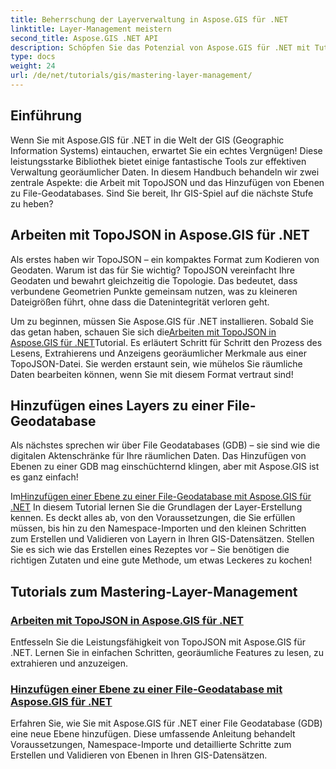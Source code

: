 ```yaml
---
title: Beherrschung der Layerverwaltung in Aspose.GIS für .NET
linktitle: Layer-Management meistern
second_title: Aspose.GIS .NET API
description: Schöpfen Sie das Potenzial von Aspose.GIS für .NET mit Tutorials zu TopoJSON und File-Geodatabases. Vereinfachen Sie Ihre Layer-Verwaltung.
type: docs
weight: 24
url: /de/net/tutorials/gis/mastering-layer-management/
---
```

## Einführung

Wenn Sie mit Aspose.GIS für .NET in die Welt der GIS (Geographic Information Systems) eintauchen, erwartet Sie ein echtes Vergnügen! Diese leistungsstarke Bibliothek bietet einige fantastische Tools zur effektiven Verwaltung georäumlicher Daten. In diesem Handbuch behandeln wir zwei zentrale Aspekte: die Arbeit mit TopoJSON und das Hinzufügen von Ebenen zu File-Geodatabases. Sind Sie bereit, Ihr GIS-Spiel auf die nächste Stufe zu heben?

## Arbeiten mit TopoJSON in Aspose.GIS für .NET

Als erstes haben wir TopoJSON – ein kompaktes Format zum Kodieren von Geodaten. Warum ist das für Sie wichtig? TopoJSON vereinfacht Ihre Geodaten und bewahrt gleichzeitig die Topologie. Das bedeutet, dass verbundene Geometrien Punkte gemeinsam nutzen, was zu kleineren Dateigrößen führt, ohne dass die Datenintegrität verloren geht. 

 Um zu beginnen, müssen Sie Aspose.GIS für .NET installieren. Sobald Sie das getan haben, schauen Sie sich die[Arbeiten mit TopoJSON in Aspose.GIS für .NET](./working-with-topojson/)Tutorial. Es erläutert Schritt für Schritt den Prozess des Lesens, Extrahierens und Anzeigens georäumlicher Merkmale aus einer TopoJSON-Datei. Sie werden erstaunt sein, wie mühelos Sie räumliche Daten bearbeiten können, wenn Sie mit diesem Format vertraut sind!

## Hinzufügen eines Layers zu einer File-Geodatabase

Als nächstes sprechen wir über File Geodatabases (GDB) – sie sind wie die digitalen Aktenschränke für Ihre räumlichen Daten. Das Hinzufügen von Ebenen zu einer GDB mag einschüchternd klingen, aber mit Aspose.GIS ist es ganz einfach! 

 Im[Hinzufügen einer Ebene zu einer File-Geodatabase mit Aspose.GIS für .NET](./add-layer-to-file-geo-database/) In diesem Tutorial lernen Sie die Grundlagen der Layer-Erstellung kennen. Es deckt alles ab, von den Voraussetzungen, die Sie erfüllen müssen, bis hin zu den Namespace-Importen und den kleinen Schritten zum Erstellen und Validieren von Layern in Ihren GIS-Datensätzen. Stellen Sie es sich wie das Erstellen eines Rezeptes vor – Sie benötigen die richtigen Zutaten und eine gute Methode, um etwas Leckeres zu kochen!

## Tutorials zum Mastering-Layer-Management
### [Arbeiten mit TopoJSON in Aspose.GIS für .NET](./working-with-topojson/)
Entfesseln Sie die Leistungsfähigkeit von TopoJSON mit Aspose.GIS für .NET. Lernen Sie in einfachen Schritten, georäumliche Features zu lesen, zu extrahieren und anzuzeigen.
### [Hinzufügen einer Ebene zu einer File-Geodatabase mit Aspose.GIS für .NET](./add-layer-to-file-geo-database/)
Erfahren Sie, wie Sie mit Aspose.GIS für .NET einer File Geodatabase (GDB) eine neue Ebene hinzufügen. Diese umfassende Anleitung behandelt Voraussetzungen, Namespace-Importe und detaillierte Schritte zum Erstellen und Validieren von Ebenen in Ihren GIS-Datensätzen.